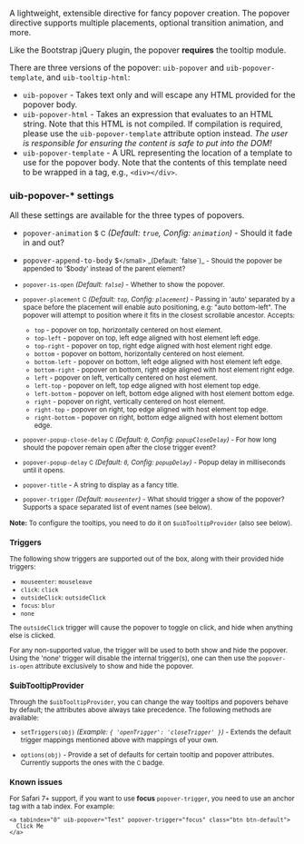 A lightweight, extensible directive for fancy popover creation. The popover
directive supports multiple placements, optional transition animation, and more.

Like the Bootstrap jQuery plugin, the popover **requires** the tooltip
module.

There are three versions of the popover: `uib-popover` and `uib-popover-template`, and `uib-tooltip-html`:

* `uib-popover` -
  Takes text only and will escape any HTML provided for the popover body.
* `uib-popover-html` -
  Takes an expression that evaluates to an HTML string. Note that this HTML is not compiled. If compilation is required, please use the `uib-popover-template` attribute option instead.  *The user is responsible for ensuring the content is safe to put into the DOM!*
* `uib-popover-template` -
  A URL representing the location of a template to use for the popover body. Note that the contents of this template need to be wrapped in a tag, e.g., `<div></div>`.

### uib-popover-* settings

All these settings are available for the three types of popovers.

* `popover-animation`
  <small class="badge">$</small>
  <small class="badge">C</small>
  _(Default: `true`, Config: `animation`)_ -
  Should it fade in and out?
  
* `popover-append-to-body`
  <small class="badge">$</small>
  _(Default: `false`)_ -
  Should the popover be appended to '$body' instead of the parent element?
  
* `popover-is-open`
  <i class="glyphicon glyphicon-eye-open"></i>
  _(Default: `false`)_ -
  Whether to show the popover.

* `popover-placement`
  <small class="badge">C</small>
  _(Default: `top`, Config: `placement`)_ -
  Passing in 'auto' separated by a space before the placement will enable auto positioning, e.g: "auto bottom-left". The popover will attempt to position where it fits in the closest scrollable ancestor. Accepts:
  
   * `top` - popover on top, horizontally centered on host element.
   * `top-left` - popover on top, left edge aligned with host element left edge.
   * `top-right` - popover on top, right edge aligned with host element right edge.
   * `bottom` - popover on bottom, horizontally centered on host element.
   * `bottom-left` - popover on bottom, left edge aligned with host element left edge.
   * `bottom-right` - popover on bottom, right edge aligned with host element right edge.
   * `left` - popover on left, vertically centered on host element.
   * `left-top` - popover on left, top edge aligned with host element top edge.
   * `left-bottom` - popover on left, bottom edge aligned with host element bottom edge.
   * `right` - popover on right, vertically centered on host element.
   * `right-top` - popover on right, top edge aligned with host element top edge.
   * `right-bottom` - popover on right, bottom edge aligned with host element bottom edge.
   
* `popover-popup-close-delay`
  <small class="badge">C</small>
  _(Default: `0`, Config: `popupCloseDelay`)_ -
  For how long should the popover remain open after the close trigger event?

* `popover-popup-delay`
  <small class="badge">C</small>
  _(Default: `0`, Config: `popupDelay`)_ -
  Popup delay in milliseconds until it opens.

* `popover-title` -
   A string to display as a fancy title.
   
* `popover-trigger`
  _(Default: `mouseenter`)_ -
  What should trigger a show of the popover? Supports a space separated list of event names (see below).

**Note:** To configure the tooltips, you need to do it on `$uibTooltipProvider` (also see below).

### Triggers

The following show triggers are supported out of the box, along with their provided hide triggers:

- `mouseenter`: `mouseleave`
- `click`: `click`
- `outsideClick`: `outsideClick`
- `focus`: `blur`
- `none`

The `outsideClick` trigger will cause the popover to toggle on click, and hide when anything else is clicked.

For any non-supported value, the trigger will be used to both show and hide the
popover. Using the 'none' trigger will disable the internal trigger(s), one can
then use the `popover-is-open` attribute exclusively to show and hide the popover.

### $uibTooltipProvider

Through the `$uibTooltipProvider`, you can change the way tooltips and popovers
behave by default; the attributes above always take precedence. The following
methods are available:

* `setTriggers(obj)`
  _(Example: `{ 'openTrigger': 'closeTrigger' }`)_ -
  Extends the default trigger mappings mentioned above with mappings of your own.
  
* `options(obj)` -
  Provide a set of defaults for certain tooltip and popover attributes. Currently supports the ones with the <small class="badge">C</small> badge.

### Known issues

For Safari 7+ support, if you want to use **focus** `popover-trigger`, you need to use an anchor tag with a tab index. For example:

```
<a tabindex="0" uib-popover="Test" popover-trigger="focus" class="btn btn-default">
  Click Me
</a>
```

